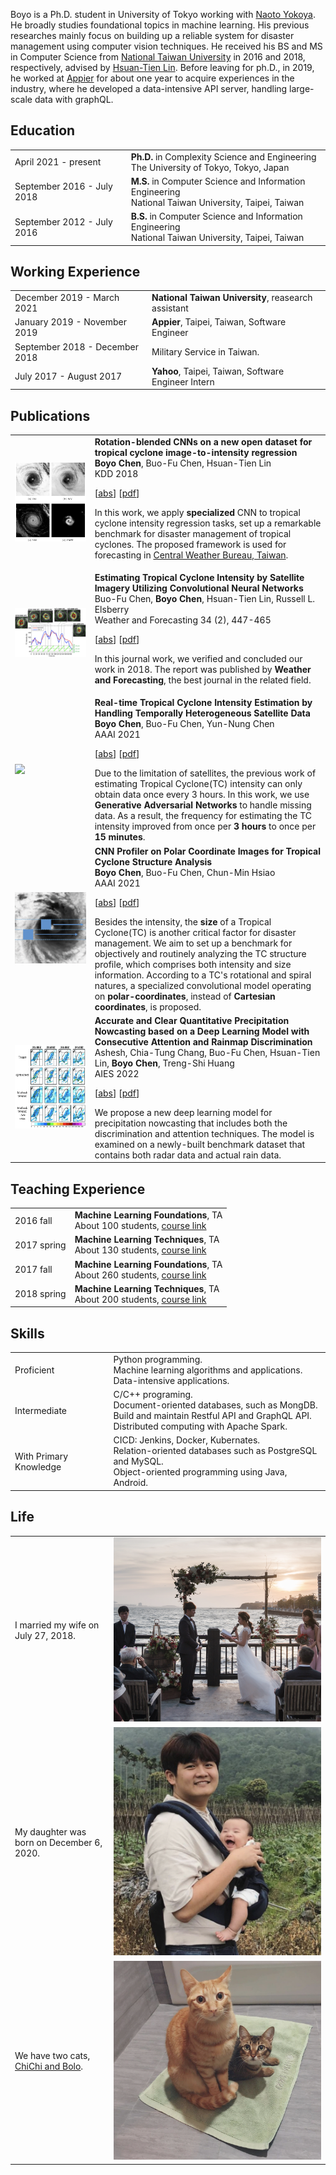 Boyo is a Ph.D. student in University of Tokyo working with [Naoto Yokoya](https://naotoyokoya.com). He broadly studies foundational topics in machine learning. His previous researches mainly focus on building up a reliable system for disaster management using computer vision techniques. He received his BS and MS in Computer Science from [National Taiwan University](https://www.csie.ntu.edu.tw/main.php) in 2016 and 2018, respectively, advised by [Hsuan-Tien Lin](https://www.csie.ntu.edu.tw/~htlin/). Before leaving for ph.D., in 2019, he worked at [Appier](https://www.appier.com/) for about one year to acquire experiences in the industry, where he developed a data-intensive API server, handling large-scale data with graphQL.


## <i class="fa fa-chevron-right"></i> Education

<table class="table table-hover">
  <tr>
    <td class="col-md-3">April 2021 - present</td>
    <td>
        <strong>Ph.D.</strong> in Complexity Science and Engineering
        <br>
      The University of Tokyo, Tokyo, Japan
    </td>
  </tr>
  <tr>
    <td class="col-md-3">September 2016 - July 2018</td>
    <td>
        <strong>M.S.</strong> in Computer Science and Information Engineering
        <br>
      National Taiwan University, Taipei, Taiwan
    </td>
  </tr>
  <tr>
    <td class="col-md-3">September 2012 - July 2016</td>
    <td>
        <strong>B.S.</strong> in Computer Science and Information Engineering
        <br>
      National Taiwan University, Taipei, Taiwan
    </td>
  </tr>
</table>


## <i class="fa fa-chevron-right"></i> Working Experience
<table class="table table-hover">
  <tr>
    <td class='col-md-5'>December 2019 - March 2021</td>
    <td>
      <strong>National Taiwan University</strong>, reasearch assistant
    </td>
  </tr>
  <tr>
    <td class='col-md-5'>January 2019 - November 2019</td>
    <td>
      <strong>Appier</strong>, Taipei, Taiwan, Software Engineer
    </td>
  </tr>
  <tr>
    <td class='col-md-5'>September 2018 - December 2018</td>
    <td>Military Service in Taiwan.</td>
  </tr>
  <tr>
    <td class='col-md-5'>July 2017 - August 2017</td>
    <td><strong>Yahoo</strong>, Taipei, Taiwan, Software Engineer Intern</td>
  </tr>
</table>


## <i class="fa fa-chevron-right"></i> Publications

<table class="table table-hover">
  <tr>
  <td class="col-md-3"><img src="images/publications/chen2018rotation.png"/></td>
  <td>
      <strong>Rotation-blended CNNs on a new open dataset for tropical cyclone image-to-intensity regression</strong><br>
      <strong>Boyo Chen</strong>, Buo-Fu Chen, Hsuan-Tien Lin<br>
      KDD 2018<br>
      
  [<a href='javascript:;'
      onclick='$("#abs_chen2018rotation").toggle()'>abs</a>] [<a href='https://www.csie.ntu.edu.tw/~htlin/paper/doc/kdd18tcir.pdf' target='_blank'>pdf</a>] <br>
      
  <div id="abs_chen2018rotation" style="text-align: justify; display: none" markdown="1">
  Tropical cyclone (TC) is a type of severe weather systems that occur in tropical regions. Accurate estimation of TC intensity is crucial for disaster management. Moreover, the intensity estimation task is the key to understand and forecast the behavior of TCs better. Recently, the task has begun to attract attention from not only meteorologists but also data scientists. Nevertheless, it is hard to stimulate joint research between both types of scholars without a benchmark dataset to work on together. In this work, we release a such a benchmark dataset, which is a new open dataset collected from satellite remote sensing, for the TC-image-to-intensity estimation task. We also propose a novel model to solve this task based on the convolutional neural network (CNN). We discover that the usual CNN, which is mature for object recognition, requires several modifications when being used for the intensity estimation task. Furthermore, we combine the domain knowledge of meteorologists, such as the rotation- invariance of TCs, into our model design to reach better performance. Experimental results on the released benchmark dataset verify that the proposed model is among the most accurate models that can be used for TC intensity estimation, while being relatively more stable across all situations. The results demonstrate the potential of applying data science for meteorology study.
  </div>

  In this work, we apply <strong>specialized</strong> CNN to tropical cyclone intensity regression tasks, set up a remarkable benchmark for disaster management of tropical cyclones. The proposed framework is used for forecasting in <a href="https://www.cwb.gov.tw/eng/">Central Weather Bureau, Taiwan</a>.
  </td>
  </tr>

  <tr>
  <td class="col-md-3"><img src="images/publications/chen2019estimating.png"/></td>
  <td>
      <strong>Estimating Tropical Cyclone Intensity by Satellite Imagery Utilizing Convolutional Neural Networks</strong><br>
      Buo-Fu Chen, <strong>Boyo Chen</strong>, Hsuan-Tien Lin, Russell L. Elsberry<br>
      Weather and Forecasting 34 (2), 447-465<br>
      
  [<a href='javascript:;'
      onclick='$("#abs_chen2019estimating").toggle()'>abs</a>] [<a href='https://journals.ametsoc.org/waf/article/34/2/447/291' target='_blank'>pdf</a>] <br>
      
  <div id="abs_chen2019estimating" style="text-align: justify; display: none" markdown="1">
  Accurately estimating tropical cyclone (TC) intensity is one of the most critical steps in TC forecasting and disaster warning/management. For over 40 years, the Dvorak technique (and several improved versions) has been applied for estimating TC intensity by forecasters worldwide. However, the operational Dvorak techniques primarily used in various agencies have several deficiencies, such as inherent subjectivity leading to inconsistent intensity estimates within various basins. This collaborative study between meteorologists and data scientists has developed a deep-learning model using satellite imagery to estimate TC intensity. The conventional convolutional neural network (CNN), which is a mature technology for object classification, requires several modifications when being used for directly estimating TC intensity (a regression task). Compared to the Dvorak technique, the CNN model proposed here is objective and consistent among various basins; it has been trained with satellite infrared brightness temperature and microwave rain-rate data from 1097 global TCs during 2003–14 and optimized with data from 188 TCs during 2015–16. This paper also introduces an upgraded version that further improves the accuracy by using additional TC information (i.e., basin, day of year, local time, longitude, and latitude) and applying a postsmoothing procedure. An independent testing dataset of 94 global TCs during 2017 has been used to evaluate the model performance. A root-mean-square intensity difference of 8.39 kt (1 kt ≈ 0.51 m s−1) is achieved relative to the best track intensities. For a subset of 482 samples analyzed with reconnaissance observations, a root-mean-square intensity difference of 8.79 kt is achieved.
  </div>

  In this journal work, we verified and concluded our work in 2018. The report was published by <strong>Weather and Forecasting</strong>, the best journal in the related field.
  </td>
  </tr>

  <tr>
  <td class="col-md-3"><img src="images/publications/chen2021real.gif"/></td>
  <td>
      <strong>Real-time Tropical Cyclone Intensity Estimation by Handling Temporally Heterogeneous Satellite Data</strong><br>
      <strong>Boyo Chen</strong>, Buo-Fu Chen, Yun-Nung Chen<br>
      AAAI 2021<br>
      
  [<a href='javascript:;'
      onclick='$("#abs_chen2021real").toggle()'>abs</a>] [<a href='https://arxiv.org/abs/2010.14977' target='_blank'>pdf</a>] <br>
      
  <div id="abs_chen2021real" style="text-align: justify; display: none" markdown="1">
  Analyzing big geophysical observational data collected by multiple advanced sensors on various satellite platforms promotes our understanding of the geophysical system. For instance, convolutional neural networks (CNN) have achieved great success in estimating tropical cyclone (TC) intensity based on satellite data with fixed temporal frequency (e.g., 3 h). However, to achieve more timely (under 30 min) and accurate TC intensity estimates, a deep learning model is demanded to handle temporally-heterogeneous satellite observations. Specifically, infrared (IR1) and water vapor (WV) images are available under every 15 minutes, while passive microwave rain rate (PMW) is available for about every 3 hours. Meanwhile, the visible (VIS) channel is severely affected by noise and sunlight intensity, making it difficult to be utilized. Therefore, we propose a novel framework that combines generative adversarial network (GAN) with CNN. The model utilizes all data, including VIS and PMW information, during the training phase and eventually uses only the high-frequent IR1 and WV data for providing intensity estimates during the predicting phase. Experimental results demonstrate that the hybrid GAN-CNN framework achieves comparable precision to the state-of-the-art models, while possessing the capability of increasing the maximum estimation frequency from 3 hours to less than 15 minutes.
  </div>
  Due to the limitation of satellites, the previous work of estimating Tropical Cyclone(TC) intensity can only obtain data once every 3 hours. In this work, we use <strong>Generative Adversarial Networks</strong> to handle missing data. As a result, the frequency for estimating the TC intensity improved from once per <strong>3 hours</strong> to once per <strong>15 minutes</strong>.
  </td>
  </tr>

  <tr>
  <td class="col-md-3"><img src="images/publications/chen2021cnn.gif"/></td>
  <td>
      <strong>CNN Profiler on Polar Coordinate Images for Tropical Cyclone Structure Analysis</strong><br>
      <strong>Boyo Chen</strong>, Buo-Fu Chen, Chun-Min Hsiao<br>
      AAAI 2021<br>
      
  [<a href='javascript:;'
      onclick='$("#abs_chen2021cnn").toggle()'>abs</a>] [<a href='https://arxiv.org/abs/2010.15158' target='_blank'>pdf</a>] <br>
      
  <div id="abs_chen2021cnn" style="text-align: justify; display: none" markdown="1">
  Convolutional neural networks (CNN) have achieved great success in analyzing tropical cyclones (TC) with satellite images in several tasks, such as TC intensity estimation. In contrast, TC structure, which is conventionally described by a few parameters estimated subjectively by meteorology specialists, is still hard to be profiled objectively and routinely. This study applies CNN on satellite images to create the entire TC structure profiles, covering all the structural parameters. By utilizing the meteorological domain knowledge to construct TC wind profiles based on historical structure parameters, we provide valuable labels for training in our newly released benchmark dataset. With such a dataset, we hope to attract more attention to this crucial issue among data scientists. Meanwhile, a baseline is established with a specialized convolutional model operating on polar-coordinates. We discovered that it is more feasible and physically reasonable to extract structural information on polar-coordinates, instead of Cartesian coordinates, according to a TC's rotational and spiral natures. Experimental results on the released benchmark dataset verified the robustness of the proposed model and demonstrated the potential for applying deep learning techniques for this barely developed yet important topic.
  </div>
  Besides the intensity, the <strong>size</strong> of a Tropical Cyclone(TC) is another critical factor for disaster management. We aim to set up a benchmark for objectively and routinely analyzing the TC structure profile, which comprises both intensity and size information. According to a TC's rotational and spiral natures, a specialized convolutional model operating on <strong>polar-coordinates</strong>, instead of <strong>Cartesian coordinates</strong>, is proposed.
  </td>
  </tr>

  <tr>
  <td class="col-md-3"><img src="images/publications/ashesh2021accurate.png"/></td>
  <td>
      <strong>Accurate and Clear Quantitative Precipitation Nowcasting based on a Deep Learning Model with Consecutive Attention and Rainmap Discrimination</strong><br>
      Ashesh, Chia-Tung Chang, Buo-Fu Chen, Hsuan-Tien Lin, <strong>Boyo Chen</strong>, Treng-Shi Huang<br>
      AIES 2022<br>
      
  [<a href='javascript:;'
      onclick='$("#abs_ashesh2021accurate").toggle()'>abs</a>] [<a href='https://arxiv.org/abs/2102.08175' target='_blank'>pdf</a>] <br>
      
  <div id="abs_ashesh2021accurate" style="text-align: justify; display: none" markdown="1">
  Precipitation nowcasting is an important task for weather forecasting. Many recent works aim to predict the high rainfall events more accurately with the help of deep learning techniques, but such events are relatively rare. The rarity is often addressed by formulations that re-weight the rare events. Somehow such a formulation carries a side effect of making "blurry" predictions in low rainfall regions and cannot convince meteorologists to trust its practical usability. We fix the trust issue by introducing a discriminator that encourages the prediction model to generate realistic rain-maps without sacrificing predictive accuracy. Furthermore, we extend the nowcasting time frame from one hour to three hours to further address the needs from meteorologists. The extension is based on consecutive attentions across different hours. We propose a new deep learning model for precipitation nowcasting that includes both the discrimination and attention techniques. The model is examined on a newly-built benchmark dataset that contains both radar data and actual rain data. The benchmark, which will be publicly released, not only establishes the superiority of the proposed model, but also is expected to encourage future research on precipitation nowcasting.
  </div>
  We propose a new deep learning model for precipitation nowcasting that includes both the discrimination and attention techniques. The model is examined on a newly-built benchmark dataset that contains both radar data and actual rain data.
  </td>
  </tr>
</table>


## <i class="fa fa-chevron-right"></i> Teaching Experience

<table class="table table-hover">
  <tr>
    <td class='col-md-2'>2016 fall</td>
    <td>
      <strong>Machine Learning Foundations</strong>, TA<br>
      About 100 students, <a href="https://www.csie.ntu.edu.tw/~htlin/course/mlfound16fall">course link</a>
    </td>
  </tr>
  <tr>
    <td class='col-md-2'>2017 spring</td>
    <td>
      <strong>Machine Learning Techniques</strong>, TA<br>
      About 130 students, <a href="https://www.csie.ntu.edu.tw/~htlin/course/mltech17spring">course link</a>
    </td>
  </tr>
  <tr>
    <td class='col-md-2'>2017 fall</td>
    <td>
      <strong>Machine Learning Foundations</strong>, TA<br>
      About 260 students, <a href="https://www.csie.ntu.edu.tw/~htlin/course/mlfound17fall">course link</a>
    </td>
  </tr>
  <tr>
    <td class='col-md-2'>2018 spring</td>
    <td>
      <strong>Machine Learning Techniques</strong>, TA<br>
      About 200 students, <a href="https://www.csie.ntu.edu.tw/~htlin/course/mltech18spring">course link</a>
    </td>
  </tr>
</table>


## <i class="fa fa-chevron-right"></i> Skills

<table class="table table-hover">
  <tr>
    <td class='col-md-3'>Proficient</td>
    <td>
      Python programming.<br>
      Machine learning algorithms and applications.<br>
      Data-intensive applications.
    </td>
  </tr>
  <tr>
    <td class='col-md-3'>Intermediate</td>
    <td>
      C/C++ programing.<br>
      Document-oriented databases, such as MongDB.<br>
      Build and maintain Restful API and GraphQL API.<br>
      Distributed computing with Apache Spark.
    </td>
  </tr>
  <tr>
    <td class='col-md-3'>With Primary Knowledge</td>
    <td>
      CICD: Jenkins, Docker, Kubernates.<br>
      Relation-oriented databases such as PostgreSQL and MySQL.<br>
      Object-oriented programming using Java, Android.
    </td>
  </tr>
</table>


## <i class="fa fa-chevron-right"></i> Life

<table class="table table-hover">
  <tr>
    <td class='col-md-3'>I married my wife on July 27, 2018.</td>
    <td class='col-md-1'>
      <a href="/images/wedding_large.png">
        <img src="images/wedding.png"/>
      </a>
    </td>
  </tr>
  <tr>
    <td class='col-md-3'>My daughter was born on December 6, 2020.</td>
    <td class='col-md-1'>
      <a href="/images/kuri_large.png">
        <img src="images/kuri.png"/>
      </a>
    </td>
  </tr>
  <tr>
    <td class='col-md-3'>We have two cats, <a href="https://www.instagram.com/chichibolo_ig/">ChiChi and Bolo</a>.</td>
    <td class='col-md-1'>
      <img src="images/chichi&bolo.png"/>  
    </td>
  </tr>
</table>
